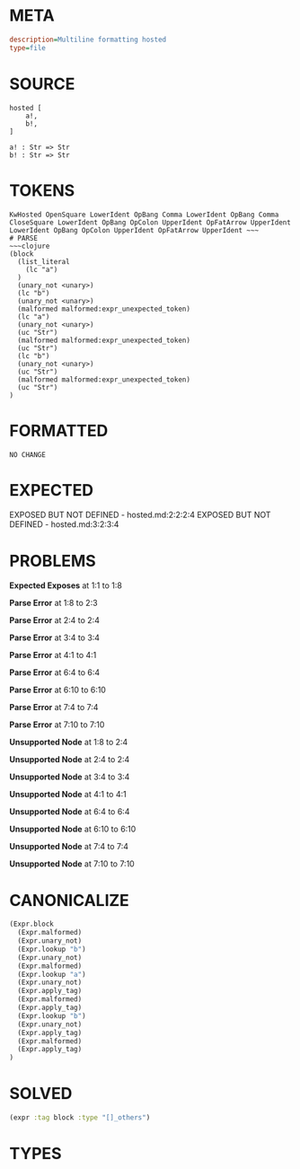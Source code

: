 # META
~~~ini
description=Multiline formatting hosted
type=file
~~~
# SOURCE
~~~roc
hosted [
	a!,
	b!,
]

a! : Str => Str
b! : Str => Str
~~~
# TOKENS
~~~text
KwHosted OpenSquare LowerIdent OpBang Comma LowerIdent OpBang Comma CloseSquare LowerIdent OpBang OpColon UpperIdent OpFatArrow UpperIdent LowerIdent OpBang OpColon UpperIdent OpFatArrow UpperIdent ~~~
# PARSE
~~~clojure
(block
  (list_literal
    (lc "a")
  )
  (unary_not <unary>)
  (lc "b")
  (unary_not <unary>)
  (malformed malformed:expr_unexpected_token)
  (lc "a")
  (unary_not <unary>)
  (uc "Str")
  (malformed malformed:expr_unexpected_token)
  (uc "Str")
  (lc "b")
  (unary_not <unary>)
  (uc "Str")
  (malformed malformed:expr_unexpected_token)
  (uc "Str")
)
~~~
# FORMATTED
~~~roc
NO CHANGE
~~~
# EXPECTED
EXPOSED BUT NOT DEFINED - hosted.md:2:2:2:4
EXPOSED BUT NOT DEFINED - hosted.md:3:2:3:4
# PROBLEMS
**Expected Exposes**
at 1:1 to 1:8

**Parse Error**
at 1:8 to 2:3

**Parse Error**
at 2:4 to 2:4

**Parse Error**
at 3:4 to 3:4

**Parse Error**
at 4:1 to 4:1

**Parse Error**
at 6:4 to 6:4

**Parse Error**
at 6:10 to 6:10

**Parse Error**
at 7:4 to 7:4

**Parse Error**
at 7:10 to 7:10

**Unsupported Node**
at 1:8 to 2:4

**Unsupported Node**
at 2:4 to 2:4

**Unsupported Node**
at 3:4 to 3:4

**Unsupported Node**
at 4:1 to 4:1

**Unsupported Node**
at 6:4 to 6:4

**Unsupported Node**
at 6:10 to 6:10

**Unsupported Node**
at 7:4 to 7:4

**Unsupported Node**
at 7:10 to 7:10

# CANONICALIZE
~~~clojure
(Expr.block
  (Expr.malformed)
  (Expr.unary_not)
  (Expr.lookup "b")
  (Expr.unary_not)
  (Expr.malformed)
  (Expr.lookup "a")
  (Expr.unary_not)
  (Expr.apply_tag)
  (Expr.malformed)
  (Expr.apply_tag)
  (Expr.lookup "b")
  (Expr.unary_not)
  (Expr.apply_tag)
  (Expr.malformed)
  (Expr.apply_tag)
)
~~~
# SOLVED
~~~clojure
(expr :tag block :type "[]_others")
~~~
# TYPES
~~~roc
~~~
